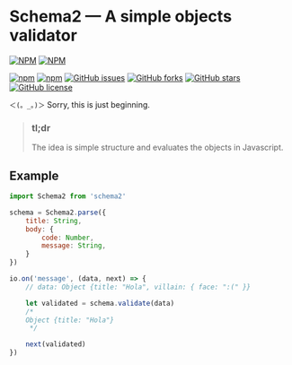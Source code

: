 # Schema2 — A simple objects validator

[![NPM](https://nodei.co/npm/schema2.png?downloads=true&downloadRank=true&stars=true)](https://nodei.co/npm/schema2/)
[![NPM](https://nodei.co/npm-dl/schema2.png?months=1&height=3)](https://nodei.co/npm/schema2/)

[![npm](https://img.shields.io/npm/v/schema2.svg?maxAge=2592000?style=flat-square)](https://www.npmjs.com/package/schema2)
[![npm](https://img.shields.io/npm/dt/schema2.svg?maxAge=2592000?style=flat-square)](https://www.npmjs.com/package/schema2)
[![GitHub issues](https://img.shields.io/github/issues/JonDotsoy/Schema2.svg)](https://github.com/JonDotsoy/Schema2/issues)
[![GitHub forks](https://img.shields.io/github/forks/JonDotsoy/Schema2.svg)](https://github.com/JonDotsoy/Schema2/network)
[![GitHub stars](https://img.shields.io/github/stars/JonDotsoy/Schema2.svg)](https://github.com/JonDotsoy/Schema2/stargazers)
[![GitHub license](https://img.shields.io/badge/license-MIT-blue.svg)](https://raw.githubusercontent.com/JonDotsoy/Schema2/master/LICENSE)

`＜(。_。)＞` Sorry, this is just beginning.

> ### tl;dr
> The idea is simple structure and evaluates the objects in Javascript.


## Example
```javascript
import Schema2 from 'schema2'

schema = Schema2.parse({
    title: String,
    body: {
        code: Number,
        message: String,
    }
})

io.on('message', (data, next) => {
    // data: Object {title: "Hola", villain: { face: ":(" }}

    let validated = schema.validate(data)
    /*
    Object {title: "Hola"}
     */

    next(validated)
})
```
